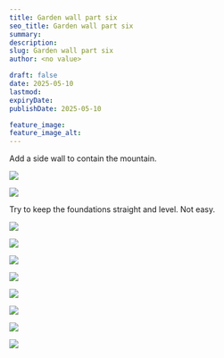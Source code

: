 ```yaml
---
title: Garden wall part six
seo_title: Garden wall part six
summary:
description:
slug: Garden wall part six
author: <no value>

draft: false
date: 2025-05-10
lastmod:
expiryDate:
publishDate: 2025-05-10

feature_image:
feature_image_alt:
---
```

Add a side wall to contain the mountain.

![](/images/2134.jpeg )

![](/images/2135.jpeg )

Try to keep the foundations straight and level. Not easy.


![](/images/2136.jpeg )

![](/images/2137.jpeg )

![](/images/2138.jpeg )

![](/images/2140.jpeg )

![](/images/2142.jpeg )

![](/images/2143.jpeg )

![](/images/2144.jpeg )

![](/images/2149.jpeg )
